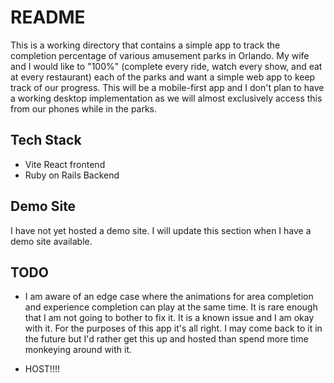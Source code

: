 # README

This is a working directory that contains a simple app to track the completion percentage of various amusement parks in Orlando. My wife and I would like to "100%" (complete every ride, watch every show, and eat at every restaurant) each of the parks and want a simple web app to keep track of our progress. This will be a mobile-first app and I don't plan to have a working desktop implementation as we will almost exclusively access this from our phones while in the parks.

## Tech Stack

- Vite React frontend
- Ruby on Rails Backend

## Demo Site

I have not yet hosted a demo site. I will update this section when I have a demo site available.

## TODO

- I am aware of an edge case where the animations for area completion and experience completion can play at the same time. It is rare enough that I am not going to bother to fix it. It is a known issue and I am okay with it. For the purposes of this app it's all right. I may come back to it in the future but I'd rather get this up and hosted than spend more time monkeying around with it. 

- HOST!!!!
